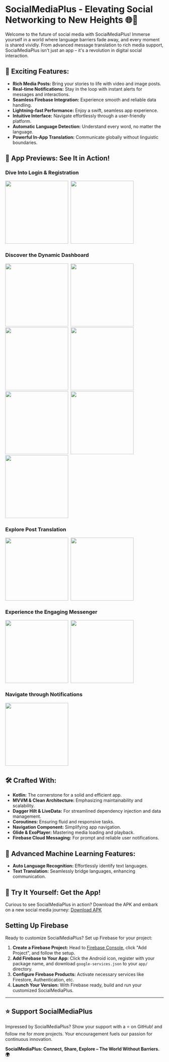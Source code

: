 # SocialMediaPlus - Elevating Social Networking to New Heights 🌐🚀

Welcome to the future of social media with SocialMediaPlus! Immerse yourself in a world where language barriers fade away, and every moment is shared vividly. From advanced message translation to rich media support, SocialMediaPlus isn't just an app – it's a revolution in digital social interaction.

## 🚀 Exciting Features:
- **Rich Media Posts:** Bring your stories to life with video and image posts.
- **Real-time Notifications:** Stay in the loop with instant alerts for messages and interactions.
- **Seamless Firebase Integration:** Experience smooth and reliable data handling.
- **Lightning-fast Performance:** Enjoy a swift, seamless app experience.
- **Intuitive Interface:** Navigate effortlessly through a user-friendly platform.
- **Automatic Language Detection:** Understand every word, no matter the language.
- **Powerful In-App Translation:** Communicate globally without linguistic boundaries.

## 📱 App Previews: See It in Action!
### Dive Into Login & Registration
<img src="https://user-images.githubusercontent.com/62241386/168599243-a99f54bb-5f5c-46b6-9ff1-7924be49abb3.png" width="200">&nbsp;
<img src="https://user-images.githubusercontent.com/62241386/168599251-eef09c1e-8fa3-4b09-9eed-7b293a073091.png" width="200">&nbsp;

### Discover the Dynamic Dashboard
<img src="https://user-images.githubusercontent.com/62241386/168599864-2bd66ae6-c217-4b7a-8b98-b4a4726a576c.png" width="200">&nbsp;
<img src="https://user-images.githubusercontent.com/62241386/168599853-cd597c2e-c3e1-441f-9131-1bfbff27dbdd.png" width="200">&nbsp;
<img src="https://user-images.githubusercontent.com/62241386/168599842-42a9eeba-a299-41fc-a47a-46bbdd106e54.png" width="200">&nbsp;
<img src="https://user-images.githubusercontent.com/62241386/168599867-a6988c7d-cd10-4acc-bda7-342b1d4f1772.png" width="200">&nbsp;
<img src="https://user-images.githubusercontent.com/62241386/168599887-860da2f1-f16b-4ad7-89e7-e6c64a69811c.png" width="200">&nbsp;
<img src="https://user-images.githubusercontent.com/62241386/168599899-e39652f2-4d0e-4662-bc65-f67eedf95de0.png" width="200">&nbsp;
<img src="https://user-images.githubusercontent.com/62241386/168599913-b17e8776-defc-4740-847d-632f9dbb8fb7.png" width="200">&nbsp;

### Explore Post Translation
<img src="https://user-images.githubusercontent.com/62241386/168600950-83df8cc9-acc4-48a2-96dc-e5badbdb6273.png" width="200">&nbsp;
<img src="https://user-images.githubusercontent.com/62241386/168600946-152699b8-9884-4698-97db-0f17344c3142.png" width="200">&nbsp;

### Experience the Engaging Messenger
<img src="https://user-images.githubusercontent.com/62241386/168601389-842751e1-6d02-46ab-9d6f-7be8e3a54d72.png" width="200">&nbsp;
<img src="https://user-images.githubusercontent.com/62241386/168601369-807f84e0-b607-41be-8e77-b89a7bd473f6.png" width="200">&nbsp;

### Navigate through Notifications
<img src="https://user-images.githubusercontent.com/62241386/168601413-f506f843-56cf-4612-a195-6cdf3e212f39.jpg" width="200">&nbsp;

## 🛠️ Crafted With:
- **Kotlin:** The cornerstone for a solid and efficient app.
- **MVVM & Clean Architecture:** Emphasizing maintainability and scalability.
- **Dagger Hilt & LiveData:** For streamlined dependency injection and data management.
- **Coroutines:** Ensuring fluid and responsive tasks.
- **Navigation Component:** Simplifying app navigation.
- **Glide & ExoPlayer:** Mastering media loading and playback.
- **Firebase Cloud Messaging:** For prompt and reliable user notifications.

## 🤖 Advanced Machine Learning Features:
- **Auto Language Recognition:** Effortlessly identify text languages.
- **Text Translation:** Seamlessly bridge languages, enhancing communication.

## 📲 Try It Yourself: Get the App!
Curious to see SocialMediaPlus in action? Download the APK and embark on a new social media journey:
[Download APK](https://drive.google.com/file/d/1pZtHJm932U-v_AyQ3BVV1Y6m-xNCVly-/view?usp=sharing)

## Setting Up Firebase
Ready to customize SocialMediaPlus? Set up Firebase for your project:
1. **Create a Firebase Project:** Head to [Firebase Console](https://console.firebase.google.com/), click "Add Project", and follow the setup.
2. **Add Firebase to Your App:** Click the Android icon, register with your package name, and download `google-services.json` to your `app/` directory.
3. **Configure Firebase Products:** Activate necessary services like Firestore, Authentication, etc.
4. **Launch Your Version:** With Firebase ready, build and run your customized SocialMediaPlus.

---

## ⭐ Support SocialMediaPlus
Impressed by SocialMediaPlus? Show your support with a ⭐ on GitHub! and follow me for more projects. Your encouragement fuels our passion for continuous innovation.

**SocialMediaPlus: Connect, Share, Explore – The World Without Barriers. 🌍**
